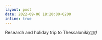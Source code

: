 ```yaml
---
layout: post
date: 2022-09-06 18:20:00+0200
inline: true
---
```


Research and holiday trip to Thessaloniki🇬🇷!
